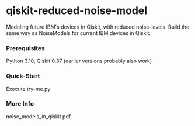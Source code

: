 # qiskit-reduced-noise-model
Modeling future IBM's devices in Qiskit, with reduced noise-levels. Build the same way as NoiseModels for current IBM devices in Qiskit.

### Prerequisites
Python 3.10, Qiskit 0.37 (earlier versions probably also work)

### Quick-Start
Execute try-me.py

### More Info
noise_models_in_qiskit.pdf
